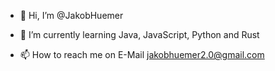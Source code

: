 - 👋 Hi, I’m @JakobHuemer
<!--- - 👀 I’m interested in Java and Webdevelopement --->
- 🌱 I’m currently learning Java, JavaScript, Python and Rust
<!--- - 💞️ I’m looking to collaborate on ... --->
- 📫 How to reach me on E-Mail jakobhuemer2.0@gmail.com

<!---
JakobHuemer/JakobHuemer is a ✨ special ✨ repository because its `README.md` (this file) appears on your GitHub profile.
You can click the Preview link to take a look at your changes.
--->
